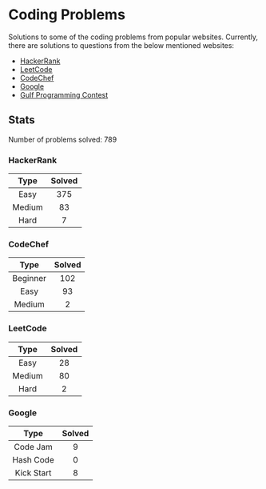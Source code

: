 # Coding Problems

Solutions to some of the coding problems from popular websites. Currently, there are solutions to questions from the below mentioned websites:

*   [HackerRank](HackerRank/ "HackerRank")
*	[LeetCode](LeetCode/ "LeetCode")
*   [CodeChef](CodeChef/ "CodeChef")
*   [Google](Google/ "Google's Coding Competitions")
*   [Gulf Programming Contest](Gulf%20Programming%20Contest/ "GPC")

## Stats

Number of problems solved: 789

### HackerRank

| Type 		| Solved 	|
|:---------:|:---------:|
| Easy 		| 375 		|
| Medium 	| 83 		|
| Hard 		| 7 		|

### CodeChef

| Type 		| Solved 	|
|:---------:|:---------:|
| Beginner 	| 102 		|
| Easy 		| 93 		|
| Medium 	| 2 		|

### LeetCode

| Type 		| Solved 	|
|:---------:|:---------:|
| Easy 		| 28 		|
| Medium 	| 80 		|
| Hard 		| 2 		|

### Google

| Type 			| Solved 	|
|:-------------:|:---------:|
| Code Jam 		| 9 		|
| Hash Code 	| 0 		|
| Kick Start 	| 8 		|